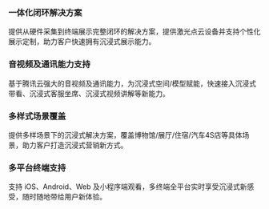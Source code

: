 ### 一体化闭环解决方案

提供从硬件采集到终端展示完整闭环的解决方案，提供激光点云设备并支持个性化展示定制，助力客户快速拥有沉浸式展示能力。

### 音视频及通讯能力支持

基于腾讯云强大的音视频及通讯能力，为沉浸式空间/模型赋能，快速接入沉浸式带看、沉浸式客服坐席、沉浸式视频讲解等新能力。

### 多样式场景覆盖 

提供多样场景下的沉浸式解决方案，覆盖博物馆/展厅/住宿/汽车4S店等具体场景，助力客户打造沉浸式营销新方式。

### 多平台终端支持

支持 iOS、Android、Web 及小程序端观看，多终端全平台实时享受沉浸式新感受，随时随地带给用户新体验。
